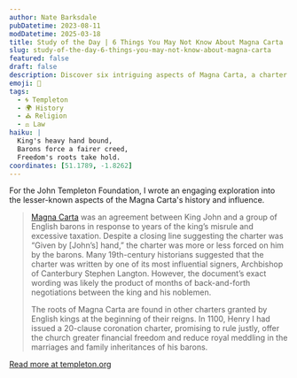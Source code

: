 ```yaml
---
author: Nate Barksdale
pubDatetime: 2023-08-11
modDatetime: 2025-03-18
title: Study of the Day | 6 Things You May Not Know About Magna Carta
slug: study-of-the-day-6-things-you-may-not-know-about-magna-carta
featured: false
draft: false
description: Discover six intriguing aspects of Magna Carta, a charter that shaped modern democracy, forged under duress and rich historical negotiation.
emoji: 📜
tags:
  - 🌀 Templeton
  - 🌍 History
  - ⛪ Religion
  - ⚖️ Law
haiku: |
  King's heavy hand bound,  
  Barons force a fairer creed,  
  Freedom's roots take hold.
coordinates: [51.1789, -1.8262]
---
```


For the John Templeton Foundation, I wrote an engaging exploration into the lesser-known aspects of the Magna Carta's history and influence.

> [Magna Carta](https://www.history.com/topics/european-history/magna-carta) was an agreement between King John and a group of English barons in response to years of the king’s misrule and excessive taxation. Despite a closing line suggesting the charter was “Given by [John’s] hand,” the charter was more or less forced on him by the barons. Many 19th-century historians suggested that the charter was written by one of its most influential signers, Archbishop of Canterbury Stephen Langton. However, the document’s exact wording was likely the product of months of back-and-forth negotiations between the king and his noblemen.
>
> The roots of Magna Carta are found in other charters granted by English kings at the beginning of their reigns. In 1100, Henry I had issued a 20-clause coronation charter, promising to rule justly, offer the church greater financial freedom and reduce royal meddling in the marriages and family inheritances of his barons.

[Read more at templeton.org](https://www.history.com/news/6-things-you-might-not-know-about-the-magna-carta)
